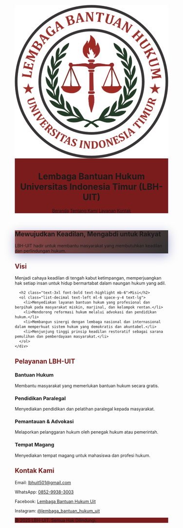<html lang="id">
<head>
  <meta charset="UTF-8" />
  <meta name="viewport" content="width=device-width, initial-scale=1.0" />
  <title>LBH-UIT Makassar</title>
  <link href="https://cdn.jsdelivr.net/npm/tailwindcss@2.2.19/dist/tailwind.min.css" rel="stylesheet">
  <link href="https://fonts.googleapis.com/css2?family=Inter:wght@400;600;700&display=swap" rel="stylesheet">
  <style>
    body { font-family: 'Inter', sans-serif; }
    .primary-color { background-color: #7a1c1c; }
    .accent-color { color: #144d36; }
    .text-highlight { color: #7a1c1c; }
    .glass {
      background: rgba(255, 255, 255, 0.2);
      backdrop-filter: blur(10px);
      box-shadow: 0 8px 32px 0 rgba(31, 38, 135, 0.37);
    }
    .hero-gradient {
      background: linear-gradient(135deg, #7a1c1c 0%, #000000 100%);
    }
  </style>
</head>
<body class="bg-white text-gray-800">
  <!-- Header -->
  <header class="primary-color text-white py-6 shadow-lg sticky top-0 z-50">
    <div class="max-w-6xl mx-auto px-6 flex items-center justify-between">
      <div class="flex items-center space-x-4">
        <img src="LOGO_LBH-removebg-preview.png" alt="Logo LBH-UIT" class="h-14 w-14 object-contain rounded-full shadow-md">
        <div>
          <h1 class="text-2xl sm:text-3xl font-bold leading-tight tracking-wide">Lembaga Bantuan Hukum<br><span class="text-sm sm:text-base font-medium">Universitas Indonesia Timur (LBH-UIT)</span></h1>
        </div>
      </div>
      <nav class="hidden sm:flex space-x-6 text-lg font-medium">
        <a href="#beranda" class="hover:underline">Beranda</a>
        <a href="#tentang" class="hover:underline">Tentang Kami</a>
        <a href="#layanan" class="hover:underline">Layanan</a>
        <a href="#kontak" class="hover:underline">Kontak</a>
      </nav>
    </div>
  </header>

  <!-- Hero -->
  <section id="beranda" class="hero-gradient text-white py-32 px-6">
    <div class="glass p-10 rounded-xl max-w-3xl mx-auto text-center">
      <h2 class="text-5xl font-bold mb-4 leading-snug">Mewujudkan Keadilan, Mengabdi untuk Rakyat</h2>
      <p class="text-lg">LBH-UIT hadir untuk membantu masyarakat yang membutuhkan keadilan dan perlindungan hukum.</p>
    </div>
  </section>

  <!-- Tentang Kami -->
  <section id="tentang" class="py-20 bg-gray-100 px-6">
    <div class="max-w-5xl mx-auto text-center">
      <h2 class="text-3xl font-bold text-highlight mb-8">Visi</h2>
      <p class="mb-12 text-lg leading-relaxed">Menjadi cahaya keadilan di tengah kabut ketimpangan, memperjuangkan hak setiap insan untuk hidup bermartabat dalam naungan hukum yang adil.</p>

      <h2 class="text-3xl font-bold text-highlight mb-6">Misi</h2>
      <ol class="list-decimal text-left ml-6 space-y-4 text-lg">
        <li>Menyediakan layanan bantuan hukum yang profesional dan berpihak pada masyarakat miskin, marjinal, dan kelompok rentan.</li>
        <li>Mendorong reformasi hukum melalui advokasi dan pendidikan hukum.</li>
        <li>Membangun sinergi dengan lembaga nasional dan internasional dalam memperkuat sistem hukum yang demokratis dan akuntabel.</li>
        <li>Menjunjung tinggi prinsip keadilan restoratif sebagai sarana pemulihan dan pemberdayaan masyarakat.</li>
      </ol>
    </div>
  </section>

  <!-- Layanan -->
  <section id="layanan" class="py-20 bg-white px-6">
    <div class="max-w-5xl mx-auto text-center">
      <h2 class="text-3xl font-bold text-highlight mb-10">Pelayanan LBH-UIT</h2>
      <div class="grid sm:grid-cols-2 gap-8 text-left">
        <div class="bg-gray-50 p-6 rounded-2xl shadow hover:shadow-xl transition duration-300">
          <h3 class="text-xl font-semibold mb-2">Bantuan Hukum</h3>
          <p>Membantu masyarakat yang memerlukan bantuan hukum secara gratis.</p>
        </div>
        <div class="bg-gray-50 p-6 rounded-2xl shadow hover:shadow-xl transition duration-300">
          <h3 class="text-xl font-semibold mb-2">Pendidikan Paralegal</h3>
          <p>Menyediakan pendidikan dan pelatihan paralegal kepada masyarakat.</p>
        </div>
        <div class="bg-gray-50 p-6 rounded-2xl shadow hover:shadow-xl transition duration-300">
          <h3 class="text-xl font-semibold mb-2">Pemantauan & Advokasi</h3>
          <p>Melaporkan pelanggaran hukum oleh penegak hukum atau pemerintah.</p>
        </div>
        <div class="bg-gray-50 p-6 rounded-2xl shadow hover:shadow-xl transition duration-300">
          <h3 class="text-xl font-semibold mb-2">Tempat Magang</h3>
          <p>Menyediakan tempat magang untuk mahasiswa dan profesi hukum.</p>
        </div>
      </div>
    </div>
  </section>

  <!-- Kontak -->
  <section id="kontak" class="py-20 bg-gray-100 px-6">
    <div class="max-w-4xl mx-auto text-center">
      <h2 class="text-3xl font-bold text-highlight mb-6">Kontak Kami</h2>
      <p class="text-lg mb-2">Email: <a href="mailto:lbhuit501@gmail.com" class="text-blue-600 underline">lbhuit501@gmail.com</a></p>
      <p class="text-lg mb-2">WhatsApp: <a href="https://wa.me/6285299383003" class="text-green-600 underline">0852-9938-3003</a></p>
      <p class="text-lg mb-2">Facebook: <a href="https://www.facebook.com/LembagaBantuanHukumUit" class="text-blue-600 underline">Lembaga Bantuan Hukum Uit</a></p>
      <p class="text-lg">Instagram: <a href="https://www.instagram.com/lembaga_bantuan_hukum_uit" class="text-pink-600 underline">@lembaga_bantuan_hukum_uit</a></p>
    </div>
  </section>

  <!-- Footer -->
  <footer class="primary-color text-white text-center py-6 mt-12">
    <p class="text-sm">&copy; 2025 LBH-UIT. Semua Hak Dilindungi.</p>
  </footer>
</body>
</html>
